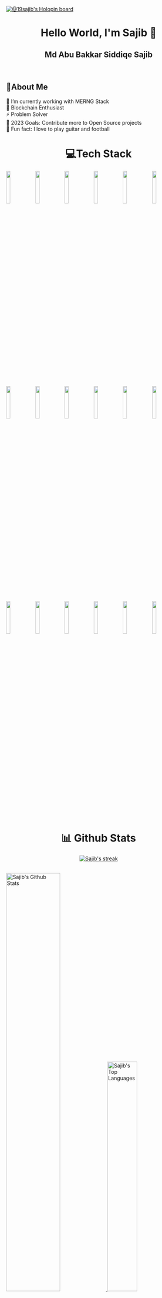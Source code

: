 [![@19sajib's Holopin board](https://holopin.me/19sajib)](https://holopin.io/@19sajib)

<h1 align="center">Hello World, I'm Sajib 👋</h1>
<h2 align="center">Md Abu Bakkar Siddiqe Sajib</h1>
<br/>
<h2>💫About Me </h2>
🌱 I’m currently working with MERNG Stack<br/>
🔧 Blockchain Enthusiast<br/>
⚡ Problem Solver<br/>
🥅 2023 Goals: Contribute more to Open Source projects<br/>
👯 Fun fact: I love to play guitar and football<br/>

<h1 align="center"> 💻Tech Stack </h1>
<p>
<code><img width="15%" src="https://www.vectorlogo.zone/logos/javascript/javascript-horizontal.svg"></code>
<code><img width="15%" src="https://www.vectorlogo.zone/logos/nodejs/nodejs-ar21.svg"></code>
<code><img width="15%" src="https://cdn.buttercms.com/2q5r816LTo2uE9j7Ntic"></code>
<code><img width="15%" src="https://www.vectorlogo.zone/logos/mongodb/mongodb-ar21.svg"></code>
<code><img width="15%" src="https://www.vectorlogo.zone/logos/reactjs/reactjs-ar21.svg"></code>
<code><img width="15%" src="https://upload.wikimedia.org/wikipedia/commons/3/30/Redux_Logo.png"></code>
<code><img width="15%" src="https://www.vectorlogo.zone/logos/w3_html5/w3_html5-ar21.svg"></code>
 <code><img width="15%" src="https://www.vectorlogo.zone/logos/w3_css/w3_css-ar21.svg"></code>
 <code><img width="15%" src="https://miro.medium.com/max/1400/1*Smbj_VLH7JRp9GhLaKyiUQ.png"></code>
 <code><img width="15%" src="https://www.vectorlogo.zone/logos/tailwindcss/tailwindcss-ar21.svg"></code>
 <code><img width="15%" src="https://www.vectorlogo.zone/logos/graphql/graphql-ar21.svg"></code>
 <code><img width="15%" src="https://en.bitcoinwiki.org/upload/en/images/thumb/d/d5/Solidity.png/400px-Solidity.png"></code>
 <code><img width="15%" src="https://www.vectorlogo.zone/logos/git-scm/git-scm-ar21.svg"></code>
 <code><img width="15%" src="https://www.vectorlogo.zone/logos/github/github-ar21.svg"></code>
 <code><img width="15%" src="https://www.vectorlogo.zone/logos/visualstudio_code/visualstudio_code-ar21.svg"></code>
 <code><img width="15%" src="https://www.vectorlogo.zone/logos/npmjs/npmjs-ar21.svg"></code>
 <code><img width="15%" src="https://www.vectorlogo.zone/logos/netlify/netlify-ar21.svg"></code>
 <code><img width="15%" src="https://www.vectorlogo.zone/logos/heroku/heroku-ar21.svg"></code>
</p>

<h1 align="center">📊 Github Stats</h1>

<div align="center">
  
<p align="center">
    <a href="https://github.com/kokonior/github-readme-streak-stats">
        <img title="🔥 Get streak stats for your profile at git.io/streak-stats" alt="Sajib's streak" src="https://github-readme-streak-stats.herokuapp.com/?user=19sajib&theme=black-ice&hide_border=true&stroke=0000&background=060A0CD0"/>
    </a>
</p>
 </div>
   <br/>
    <a href="https://github.com/19sajib">
 <img alt="Sajib's Github Stats" src="https://github-readme-stats.vercel.app/api?username=19sajib&show_icons=true&count_private=true&theme=react&hide_border=true&bg_color=0D1117" width="54%"  />
</a>
  <a href="https://github.com/19sajib">
 <img alt="Sajib's Top Languages" src="https://github-readme-stats.vercel.app/api/top-langs/?username=19sajib&langs_count=8&count_private=true&layout=compact&theme=react&hide_border=true&bg_color=0D1117" width="40%"  />
</a>
  <br/>


[![Sajib's github activity graph](https://github-readme-activity-graph.cyclic.app/graph?username=19sajib&bg_color=000000&color=ff7a7a&line=006da3&point=003985&area=true&hide_border=true)]([https://github.com/ashutosh00710/github-readme-activity-graph])
<br/>

## 👀 Views and Followers ❤
<a href="https://github.com/19sajib">
    <img src="https://komarev.com/ghpvc/?username=19sajib">
</a>
<a href="https://github.com/19sajib?tab=followers">
<img src="https://img.shields.io/github/followers/19sajib?label=Followers&style=social" alt="GitHub Badge">
</a>

<br/>

## 📫   How to reach me:
[![LinkedIn](https://img.shields.io/badge/LinkedIn-%230077B5.svg?logo=linkedin&logoColor=white)](https://linkedin.com/in/19sajib) [![Twitter](https://img.shields.io/badge/Twitter-%231DA1F2.svg?logo=Twitter&logoColor=white)](https://twitter.com/19sajib) [![Instagram](https://img.shields.io/badge/Instagram-%23E4405F.svg?logo=Instagram&logoColor=white)](https://instagram.com/19sajib) [![Stack Overflow](https://img.shields.io/badge/-Stackoverflow-FE7A16?logo=stack-overflow&logoColor=white)](https://stackoverflow.com/users/15368718)


